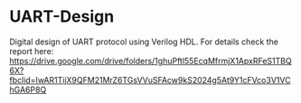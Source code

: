 # UART-Design
Digital design of UART protocol using Verilog HDL.
For details check the report here: https://drive.google.com/drive/folders/1ghuPftl55EcqMfrmjX1ApxRFeS1TBQ6X?fbclid=IwAR1TijX9QFM21MrZ6TGsVVuSFAcw9kS2024g5At9Y1cFVco3V1VChGA6P8Q
